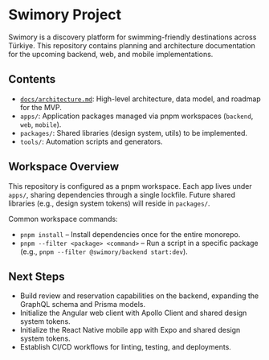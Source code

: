 # Swimory Project

Swimory is a discovery platform for swimming-friendly destinations across Türkiye. This repository contains planning and architecture documentation for the upcoming backend, web, and mobile implementations.

## Contents
- [`docs/architecture.md`](docs/architecture.md): High-level architecture, data model, and roadmap for the MVP.
- `apps/`: Application packages managed via pnpm workspaces (`backend`, `web`, `mobile`).
- `packages/`: Shared libraries (design system, utils) to be implemented.
- `tools/`: Automation scripts and generators.

## Workspace Overview
This repository is configured as a pnpm workspace. Each app lives under `apps/`, sharing dependencies through a single lockfile. Future shared libraries (e.g., design system tokens) will reside in `packages/`.

Common workspace commands:
- `pnpm install` – Install dependencies once for the entire monorepo.
- `pnpm --filter <package> <command>` – Run a script in a specific package (e.g., `pnpm --filter @swimory/backend start:dev`).

## Next Steps
- Build review and reservation capabilities on the backend, expanding the GraphQL schema and Prisma models.
- Initialize the Angular web client with Apollo Client and shared design system tokens.
- Initialize the React Native mobile app with Expo and shared design system tokens.
- Establish CI/CD workflows for linting, testing, and deployments.

